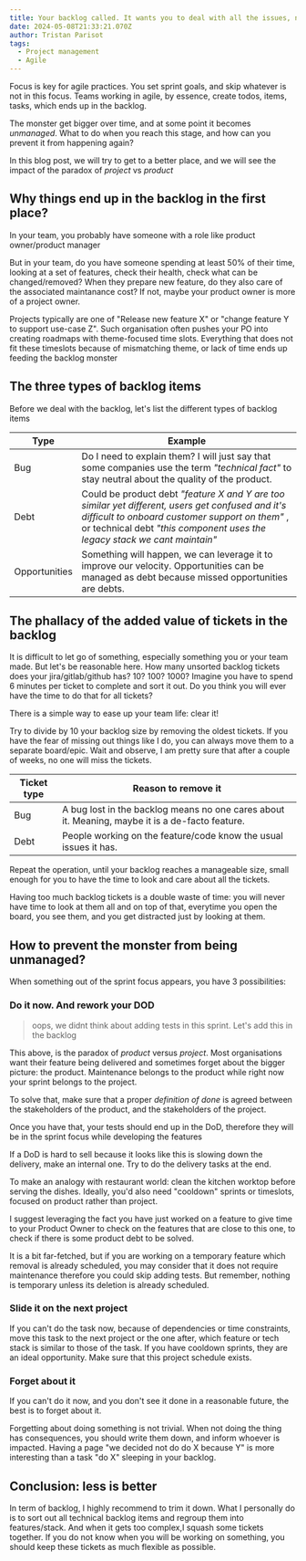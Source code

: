 ```yaml
---
title: Your backlog called. It wants you to deal with all the issues, now!
date: 2024-05-08T21:33:21.070Z
author: Tristan Parisot
tags:
  - Project management
  - Agile
---
```


Focus is key for agile practices. You set sprint goals, and skip whatever is not
in this focus. Teams working in agile, by essence, create todos, items, tasks, which
ends up in the backlog.

The monster get bigger over time, and at some point it becomes _unmanaged_. What to do when
you reach this stage, and how can you prevent it from happening again?

In this blog post, we will try to get to a better place, and we will see the impact of the paradox of _project_ vs _product_

<!-- more -->

## Why things end up in the backlog in the first place?

In your team, you probably have someone with a role like product owner/product manager

But in your team, do you have someone spending at least 50% of their time, looking at a set of features, check their health, check what can be changed/removed? When they prepare new feature, do they also care of the associated maintanance cost? If not, maybe your product owner is more of a project owner.

Projects typically are one of "Release new feature X" or "change feature Y to support use-case Z". Such organisation often pushes your PO into creating roadmaps with theme-focused time slots.
Everything that does not fit these timeslots because of mismatching theme, or lack of time ends up feeding the backlog monster

## The three types of backlog items

Before we deal with the backlog, let's list the different types of backlog items

<center>

| Type          | Example                                                                                                                                                                                                                          |
| ------------- | -------------------------------------------------------------------------------------------------------------------------------------------------------------------------------------------------------------------------------- |
| Bug           | Do I need to explain them? I will just say that some companies use the term _"technical fact"_ to stay neutral about the quality of the product.                                                                                 |
| Debt          | Could be product debt _"feature X and Y are too similar yet different, users get confused and it's difficult to onboard customer support on them"_ , or technical debt _"this component uses the legacy stack we cant maintain"_ |
| Opportunities | Something will happen, we can leverage it to improve our velocity. Opportunities can be managed as debt because missed opportunities are debts.                                                                                  |

</center>

## The phallacy of the added value of tickets in the backlog

It is difficult to let go of something, especially something you or your team made.
But let's be reasonable here. How many unsorted backlog tickets does your
jira/gitlab/github has? 10? 100? 1000?
Imagine you have to spend 6 minutes per ticket to complete and sort it out.
Do you think you will ever have the time to do that for all tickets?

There is a simple way to ease up your team life: clear it!

Try to divide by 10 your backlog size by removing the oldest tickets.
If you have the fear of missing out things like I do, you can always move them to a separate board/epic.
Wait and observe, I am pretty sure that after a couple of weeks, no one will miss the tickets.

<center>

| Ticket type | Reason to remove it                                                                             |
| ----------- | ----------------------------------------------------------------------------------------------- |
| Bug         | A bug lost in the backlog means no one cares about it. Meaning, maybe it is a de-facto feature. |
| Debt        | People working on the feature/code know the usual issues it has.                                |

</center>

Repeat the operation, until your backlog reaches a manageable size, small enough for you to have the time to
look and care about all the tickets.

Having too much backlog tickets is a double waste of time: you will never
have time to look at them all and on top of that, everytime you open the board, you see them,
and you get distracted just by looking at them.

## How to prevent the monster from being unmanaged?

When something out of the sprint focus appears, you have 3 possibilities:

### Do it now. And rework your DOD

> oops, we didnt think about adding tests in this sprint. Let's add this in the backlog

This above, is the paradox of _product_ versus _project_.
Most organisations want their feature being delivered and sometimes forget about
the bigger picture: the product. Maintenance belongs to the product while right now
your sprint belongs to the project.

To solve that, make sure that a proper _definition of done_ is agreed between the stakeholders of the product,
and the stakeholders of the project.

Once you have that, your tests should end up in the DoD, therefore they will be in the sprint focus
while developing the features

If a DoD is hard to sell because it looks like this is slowing down the delivery, make an internal one.
Try to do the delivery tasks at the end.

To make an analogy with restaurant world: clean the kitchen worktop before serving the dishes.
Ideally, you'd also need "cooldown" sprints or timeslots, focused on product rather than project.

I suggest leveraging the fact you have just worked on a feature to give time to your Product Owner
to check on the features that are close to this one, to check if there is some product debt to be solved.

It is a bit far-fetched, but if you are working on a temporary feature which removal is already scheduled,
you may consider that it does not require maintenance therefore you could skip adding tests.
But remember, nothing is temporary unless its deletion is already scheduled.

### Slide it on the next project

If you can't do the task now, because of dependencies or time constraints, move this task to
the next project or the one after, which feature or tech stack is similar to those of the task.
If you have cooldown sprints, they are an ideal opportunity.
Make sure that this project schedule exists.

### Forget about it

If you can't do it now, and you don't see it done in a reasonable future, the best is to forget about it.

Forgetting about doing something is not trivial.
When not doing the thing has consequences, you should write them down, and inform whoever is impacted.
Having a page "we decided not do do X because Y" is more interesting than a
task "do X" sleeping in your backlog.

## Conclusion: less is better

In term of backlog, I highly recommend to trim it down. What I personally do is to sort out
all technical backlog items and regroup them into features/stack.
And when it gets too complex,I squash some tickets together.
If you do not know when you will be working on something,
you should keep these tickets as much flexible as possible.
